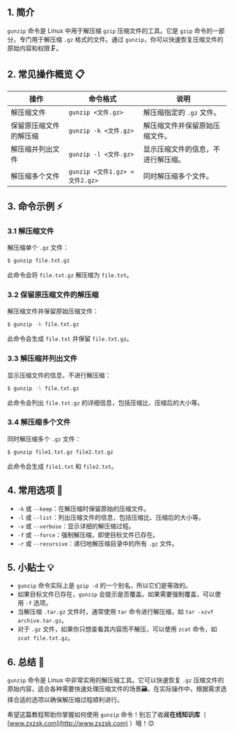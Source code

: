 



## 1. 简介

`gunzip` 命令是 Linux 中用于解压缩 `gzip` 压缩文件的工具。它是 `gzip` 命令的一部分，专门用于解压缩 `.gz` 格式的文件。通过 `gunzip`，你可以快速恢复压缩文件的原始内容和权限🗜️。

## 2. 常见操作概览 📋

| 操作                    | 命令格式                           | 说明                                 |
|-------------------------|-----------------------------------|--------------------------------------|
| 解压缩文件              | `gunzip <文件.gz>`                 | 解压缩指定的 `.gz` 文件。            |
| 保留原压缩文件的解压缩  | `gunzip -k <文件.gz>`              | 解压缩文件并保留原始压缩文件。       |
| 解压缩并列出文件        | `gunzip -l <文件.gz>`              | 显示压缩文件的信息，不进行解压缩。   |
| 解压缩多个文件          | `gunzip <文件1.gz> <文件2.gz>`     | 同时解压缩多个文件。                 |

## 3. 命令示例 ⚡

### 3.1 解压缩文件

解压缩单个 `.gz` 文件：

```bash
$ gunzip file.txt.gz
```

此命令会将 `file.txt.gz` 解压缩为 `file.txt`。

### 3.2 保留原压缩文件的解压缩

解压缩文件并保留原始压缩文件：

```bash
$ gunzip -k file.txt.gz
```

此命令会生成 `file.txt` 并保留 `file.txt.gz`。

### 3.3 解压缩并列出文件

显示压缩文件的信息，不进行解压缩：

```bash
$ gunzip -l file.txt.gz
```

此命令会列出 `file.txt.gz` 的详细信息，包括压缩比、压缩后的大小等。

### 3.4 解压缩多个文件

同时解压缩多个 `.gz` 文件：

```bash
$ gunzip file1.txt.gz file2.txt.gz
```

此命令会生成 `file1.txt` 和 `file2.txt`。

## 4. 常用选项 📝

- `-k` 或 `--keep`：在解压缩时保留原始的压缩文件。
- `-l` 或 `--list`：列出压缩文件的信息，包括压缩比、压缩后的大小等。
- `-v` 或 `--verbose`：显示详细的解压缩过程。
- `-f` 或 `--force`：强制解压缩，即使目标文件已存在。
- `-r` 或 `--recursive`：递归地解压缩目录中的所有 `.gz` 文件。

## 5. 小贴士 💡

- `gunzip` 命令实际上是 `gzip -d` 的一个别名，所以它们是等效的。
- 如果目标文件已存在，`gunzip` 会提示是否覆盖。如果需要强制覆盖，可以使用 `-f` 选项。
- 当解压缩 `.tar.gz` 文件时，通常使用 `tar` 命令进行解压缩，如 `tar -xzvf archive.tar.gz`。
- 对于 `.gz` 文件，如果你只想查看其内容而不解压，可以使用 `zcat` 命令，如 `zcat file.txt.gz`。

## 6. 总结 🎯

`gunzip` 命令是 Linux 中非常实用的解压缩工具。它可以快速恢复 `.gz` 压缩文件的原始内容，适合各种需要快速处理压缩文件的场景🗃️。在实际操作中，根据需求选择合适的选项以确保解压缩过程顺利进行。

希望这篇教程帮助你掌握如何使用 `gunzip` 命令！别忘了收藏**在线知识库**（ [www.zxzsk.com](http://www.zxzsk.com) ）哦！😊